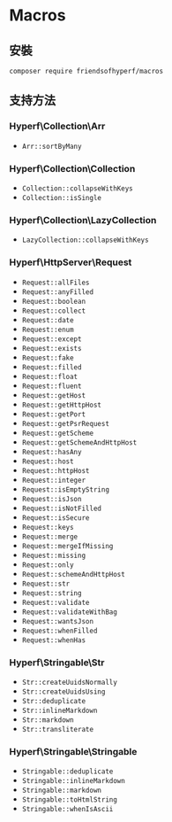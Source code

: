 # Macros

## 安裝

```shell
composer require friendsofhyperf/macros
```

## 支持方法

### Hyperf\Collection\Arr

- `Arr::sortByMany`

### Hyperf\Collection\Collection

- `Collection::collapseWithKeys`
- `Collection::isSingle`

### Hyperf\Collection\LazyCollection

- `LazyCollection::collapseWithKeys`

### Hyperf\HttpServer\Request

- `Request::allFiles`
- `Request::anyFilled`
- `Request::boolean`
- `Request::collect`
- `Request::date`
- `Request::enum`
- `Request::except`
- `Request::exists`
- `Request::fake`
- `Request::filled`
- `Request::float`
- `Request::fluent`
- `Request::getHost`
- `Request::getHttpHost`
- `Request::getPort`
- `Request::getPsrRequest`
- `Request::getScheme`
- `Request::getSchemeAndHttpHost`
- `Request::hasAny`
- `Request::host`
- `Request::httpHost`
- `Request::integer`
- `Request::isEmptyString`
- `Request::isJson`
- `Request::isNotFilled`
- `Request::isSecure`
- `Request::keys`
- `Request::merge`
- `Request::mergeIfMissing`
- `Request::missing`
- `Request::only`
- `Request::schemeAndHttpHost`
- `Request::str`
- `Request::string`
- `Request::validate`
- `Request::validateWithBag`
- `Request::wantsJson`
- `Request::whenFilled`
- `Request::whenHas`

### Hyperf\Stringable\Str

- `Str::createUuidsNormally`
- `Str::createUuidsUsing`
- `Str::deduplicate`
- `Str::inlineMarkdown`
- `Str::markdown`
- `Str::transliterate`

### Hyperf\Stringable\Stringable

- `Stringable::deduplicate`
- `Stringable::inlineMarkdown`
- `Stringable::markdown`
- `Stringable::toHtmlString`
- `Stringable::whenIsAscii`
